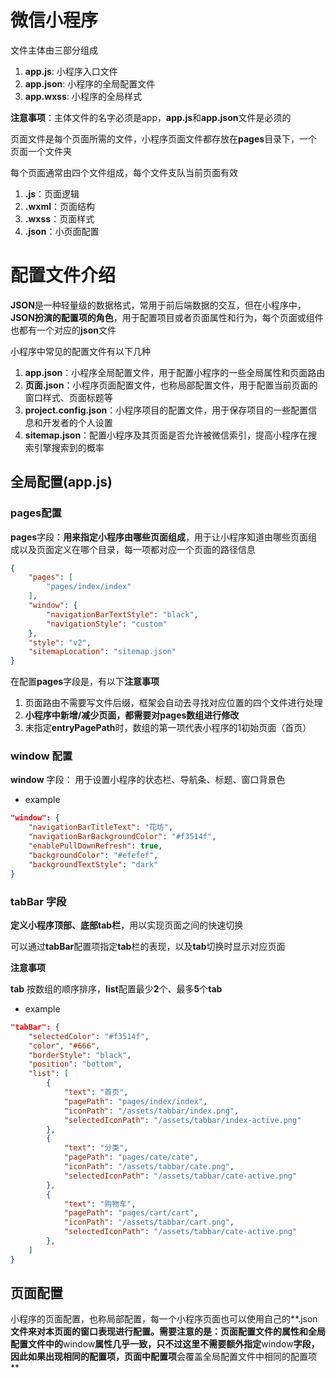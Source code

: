 # 微信小程序



文件主体由三部分组成

1. **app.js**: 小程序入口文件
2. **app.json**: 小程序的全局配置文件
3. **app.wxss**: 小程序的全局样式

**注意事项**：主体文件的名字必须是app，**app.js**和**app.json**文件是必须的



页面文件是每个页面所需的文件，小程序页面文件都存放在**pages**目录下，一个页面一个文件夹

每个页面通常由四个文件组成，每个文件支队当前页面有效

1.  **.js**：页面逻辑
2. **.wxml**：页面结构
3. **.wxss**：页面样式
4. **.json**：小页面配置







# 配置文件介绍

**JSON**是一种轻量级的数据格式，常用于前后端数据的交互，但在小程序中，**JSON扮演的配置项的角色**，用于配置项目或者页面属性和行为，每个页面或组件也都有一个对应的**json**文件

小程序中常见的配置文件有以下几种

1. **app.json**：小程序全局配置文件，用于配置小程序的一些全局属性和页面路由
2. **页面.json**：小程序页面配置文件，也称局部配置文件，用于配置当前页面的窗口样式、页面标题等
3. **project.config.json**：小程序项目的配置文件，用于保存项目的一些配置信息和开发者的个人设置
4. **sitemap.json**：配置小程序及其页面是否允许被微信索引，提高小程序在搜索引擎搜索到的概率

## 全局配置(app.js)

### pages配置

**pages**字段：**用来指定小程序由哪些页面组成**，用于让小程序知道由哪些页面组成以及页面定义在哪个目录，每一项都对应一个页面的路径信息

```json
{
    "pages": [
        "pages/index/index"
    ],
    "window": {
        "navigationBarTextStyle": "black",
        "navigationStyle": "custom"
    },
    "style": "v2",
    "sitemapLocation": "sitemap.json"
}
```

在配置**pages**字段是，有以下**注意事项**

1. 页面路由不需要写文件后缀，框架会自动去寻找对应位置的四个文件进行处理
2. **小程序中新增/减少页面，都需要对pages数组进行修改**
3. 未指定**entryPagePath**时，数组的第一项代表小程序的1初始页面（首页）

### window 配置

**window** 字段： 用于设置小程序的状态栏、导航条、标题、窗口背景色

* example

```json
"window": {
    "navigationBarTitleText": "花坊",
    "navigationBarBackgroundColor": "#f3514f",
    "enablePullDownRefresh": true,
    "backgroundColor": "#efefef",
    "backgroundTextStyle": "dark"
}
```

### tabBar 字段

**定义小程序顶部、底部tab栏**，用以实现页面之间的快速切换

可以通过**tabBar**配置项指定**tab**栏的表现，以及**tab**切换时显示对应页面

**注意事项**

**tab** 按数组的顺序排序，**list**配置最少**2**个、最多**5**个**tab**

* example

```json
"tabBar": {
    "selectedColor": "#f3514f",
    "color", "#666",
    "borderStyle": "black",
    "position": "bottom",
    "list": [
        {
        	"text": "首页",
        	"pagePath": "pages/index/index",
        	"iconPath": "/assets/tabbar/index.png",
        	"selectedIconPath": "/assets/tabbar/index-active.png"
    	},
        {
            "text": "分类",
        	"pagePath": "pages/cate/cate",
        	"iconPath": "/assets/tabbar/cate.png",
        	"selectedIconPath": "/assets/tabbar/cate-active.png"
        },
        {
            "text": "购物车",
        	"pagePath": "pages/cart/cart",
        	"iconPath": "/assets/tabbar/cart.png",
        	"selectedIconPath": "/assets/tabbar/cate-active.png"
        },
    ]
}
```





## 页面配置

小程序的页面配置，也称局部配置，每一个小程序页面也可以使用自己的**.json**文件来对本页面的窗口表现进行配置。需要注意的是：页面配置文件的属性和全局配置文件中的**window**属性几乎一致，只不过这里不需要额外指定**window**字段，因此如果出现相同的配置项，页面中配置项**会覆盖全局配置文件中相同的配置项**

